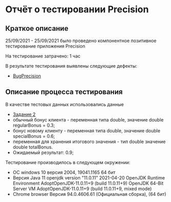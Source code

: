# Отчёт о тестировании Precision

## Краткое описание

25/09/2021 - 25/09/2021 было проведено компонентное позитивное тестирование приложения Precision

На тестирование затрачено: 1 час

В результате тестирования выявлены следующие дефекты:
* [BugPrecision](https://github.com/ArtemiiShimanovich/Java-2/issues/1)


## Описание процесса тестирования

В качестве тестовых данных использовались данные 
* [Задание 2](https://github.com/netology-code/javaqa-homeworks/tree/master/programming)
* обычный бонус клиента - переменная типа double, значение double regularBonus = 0.3;
* бонус новому клиенту - переменная типа double, значение double specialBonus = 0.6;
* переменная для хранения итогового значения - тип double значение double totalBonus.
* Ожидаемый результат: 0.9;

Тестирование производилось в следующем окружении:
* ОС windows 10 версия 2004, 19041.1165 64 бит
* Версия Java 11
    openjdk version "11.0.11" 2021-04-20
    OpenJDK Runtime Environment AdoptOpenJDK-11.0.11+9 (build 11.0.11+9)
    OpenJDK 64-Bit Server VM AdoptOpenJDK-11.0.11+9 (build 11.0.11+9, mixed mode)
* Chrome browser Версия 94.0.4606.61 (Официальная сборка), (64 бит)